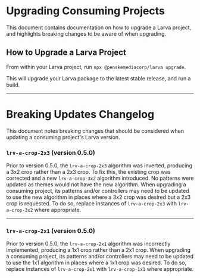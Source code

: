 # Upgrading Consuming Projects
This document contains documentation on how to upgrade a Larva project, and
highlights breaking changes to be aware of when upgrading.

## How to Upgrade a Larva Project
From within your Larva project, run `npx @penskemediacorp/larva upgrade`.

This will upgrade your Larva package to the latest stable release, and run a
build.

---

# Breaking Updates Changelog

This document notes breaking changes that should be considered when updating a
consuming project's Larva version.

### `lrv-a-crop-2x3` (version 0.5.0)

Prior to version 0.5.0, the `lrv-a-crop-2x3` algorithm was inverted,
producing a 3x2 crop rather than a 2x3 crop. To fix this, the existing crop was
corrected and a new `lrv-a-crop-3x2` algorithm introduced. No patterns were
updated as themes would not have the new algorithm. When upgrading a consuming
project, its patterns and/or controllers may need to be updated to use the new
algorithm in places where a 3x2 crop was desired but a 2x3 crop is requested. To
do so, replace instances of `lrv-a-crop-2x3` with `lrv-a-crop-3x2` where
appropriate.

---

### `lrv-a-crop-2x1` (version 0.5.0)

Prior to version 0.5.0, the `lrv-a-crop-2x1` algorithm was incorrectly
implemented, producing a 1x1 crop rather than a 2x1 crop. When upgrading a
consuming project, its patterns and/or controllers may need to be updated to use
the 1x1 algorithm in places where a 1x1 crop was desired. To do so, replace
instances of `lrv-a-crop-2x1` with `lrv-a-crop-1x1` where appropriate.
